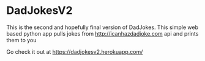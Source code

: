 # DadJokesV2
This is the second and hopefully final version of DadJokes. This simple web based python app pulls jokes from http://icanhazdadjoke.com api and prints them to you

Go check it out at https://dadjokesv2.herokuapp.com/
